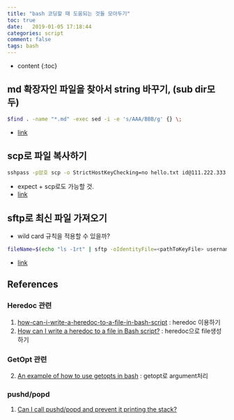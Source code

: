 ```yaml
---
title: "bash 코딩할 때 도움되는 것들 모아두기"
toc: true
date:   2019-01-05 17:18:44
categories: script
comment: false
tags: bash
---
```


* content
{:toc}

## md 확장자인 파일을 찾아서 string 바꾸기, (sub dir모두)
~~~bash
$find . -name "*.md" -exec sed -i -e 's/AAA/BBB/g' {} \;
~~~

- [link](https://stackoverflow.com/questions/1583219/how-to-do-a-recursive-find-replace-of-a-string-with-awk-or-sed)

## scp로 파일 복사하기

~~~bash
sshpass -p암호 scp -o StrictHostKeyChecking=no hello.txt id@111.222.333.444:/home/id/hello.txt
~~~

- expect + scp로도 가능할 것.
- [link](https://zetawiki.com/wiki/%EB%A6%AC%EB%88%85%EC%8A%A4_scp_%EC%9E%90%EB%8F%99%ED%99%94)

## sftp로 최신 파일 가져오기

- wild card 규칙을 적용할 수 있을까?
~~~bash
fileName=$(echo "ls -1rt" | sftp -oIdentityFile=<pathToKeyFile> username@sftpServer:/remoteDir | tail -1) 
~~~

- [link](https://stackoverflow.com/questions/35545774/get-latest-file-from-sftp-to-local-machine)


## References
### Heredoc 관련
1. [how-can-i-write-a-heredoc-to-a-file-in-bash-script](https://stackoverflow.com/questions/2953081/how-can-i-write-a-heredoc-to-a-file-in-bash-script) : heredoc 이용하기
2. [How can I write a heredoc to a file in Bash script?](https://stackoverflow.com/questions/2953081/how-can-i-write-a-heredoc-to-a-file-in-bash-script) : heredoc으로 file생성하기

### GetOpt 관련
2. [An example of how to use getopts in bash](https://stackoverflow.com/questions/16483119/an-example-of-how-to-use-getopts-in-bash) : getopt로 argument처리

### pushd/popd
1. [Can I call pushd/popd and prevent it printing the stack?](https://serverfault.com/questions/108154/can-i-call-pushd-popd-and-prevent-it-printing-the-stack)
